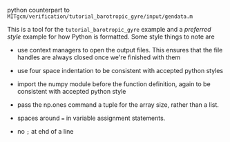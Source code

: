 python counterpart to ```MITgcm/verification/tutorial_barotropic_gyre/input/gendata.m```

This is a tool for the ```tutorial_barotropic_gyre``` example and a *preferred style* example
for how Python is formatted. Some style things to note are

* use context managers to open the output files. This ensures that the file handles are always closed once we're finished with them

* use four space indentation to be consistent with accepted python styles

* import the numpy module before the function definition, again to be consistent with accepted python style

* pass the np.ones command a tuple for the array size, rather than a list.

* spaces around ```=``` in variable assignment statements.

* no ```;``` at ehd of a line
